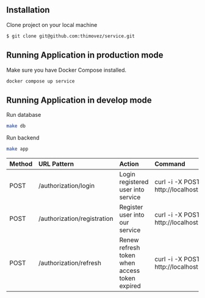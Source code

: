 ## Installation
Clone project on your local machine
```bash
$ git clone git@github.com:thimovez/service.git
```

## Running Application in production mode
Make sure you have Docker Compose installed.
```bash
docker compose up service
```

## Running Application in develop mode
Run database
```bash
make db
```
Run backend
```bash
make app
```



| Method   | URL Pattern                  | Action                                        | Command                                              |
|:---------|:-----------------------------|:----------------------------------------------|:-----------------------------------------------------|
| POST     | /authorization/login         | Login registered user into service            | curl -i -X POST http://localhost:4000/snippet/create |
| POST     | /authorization/registration  | Register user into our service                | curl -i -X POST http://localhost:4000/snippet/create |
| POST     | /authorization/refresh       | Renew refresh token when access token expired | curl -i -X POST http://localhost:4000/snippet/create |